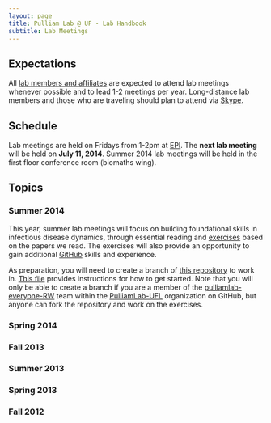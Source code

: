 ```yaml
---
layout: page
title: Pulliam Lab @ UF - Lab Handbook
subtitle: Lab Meetings
---
```


## Expectations

All [lab members and affiliates](http://pulliamlab-ufl.github.io/people) are expected to attend lab meetings whenever possible and to lead 1-2 meetings per year. Long-distance lab members and those who are traveling should plan to attend via [Skype](http://skype.com).

## Schedule

Lab meetings are held on Fridays from 1-2pm at [EPI](http://epi.ufl.edu "EPI @ UF"). The **next lab meeting** will be held on **July 11, 2014**. Summer 2014 lab meetings will be held in the first floor conference room (biomaths wing).

## Topics

### Summer 2014

This year, summer lab meetings will focus on building foundational skills in infectious disease dynamics, through essential reading and  [exercises](http://pulliamlab-ufl.github.io/summer2014/) based on the papers we read. The exercises will also provide an opportunity to gain additional [GitHub](http://github.com/) skills and experience.

As preparation, you will need to create a branch of [this repository](https://github.com/PulliamLab-UFL/summer2014) to work in. [This file](branch.html) provides instructions for how to get started. Note that you will only be able to create a branch if you are a member of the [pulliamlab-everyone-RW](https://github.com/orgs/PulliamLab-UFL/teams/pulliamlab-everyone-rw/) team within the [PulliamLab-UFL](https://github.com/PulliamLab-UFL) organization on GitHub, but anyone can fork the repository and work on the exercises.

### Spring 2014

### Fall 2013

### Summer 2013

### Spring 2013

### Fall 2012
